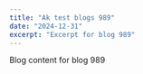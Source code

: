 ```yaml
---
title: "Ak test blogs 989"
date: "2024-12-31"
excerpt: "Excerpt for blog 989"
---
```


Blog content for blog 989